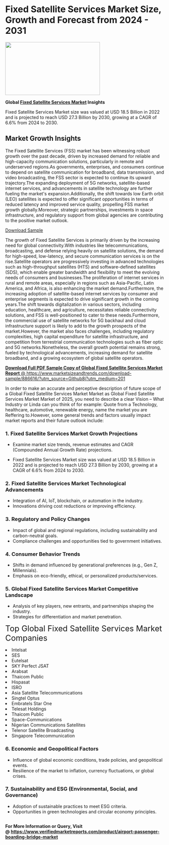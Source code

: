 <H1>Fixed Satellite Services Market Size, Growth and Forecast from 2024 - 2031</H1><img class="aligncenter size-medium wp-image-584254" src="https://thirdeyenews.in/wp-content/uploads/2024/09/Global-Market-Research-300x168.jpeg" alt="" width="300" height="168" /><p><strong>Global&nbsp;<a href="https://www.marketsizeandtrends.com/download-sample/886616/?utm_source=Github8j?utm_medium=201">Fixed Satellite Services Market</a> Insights</strong></p><p>Fixed Satellite Services Market size was valued at USD 18.5 Billion in 2022 and is projected to reach USD 27.3 Billion by 2030, growing at a CAGR of 6.6% from 2024 to 2030.</p><p><h2>Market Growth Insights</h2> <p>The Fixed Satellite Services (FSS) market has been witnessing robust growth over the past decade, driven by increased demand for reliable and high-capacity communication solutions, particularly in remote and underserved regions.As governments, enterprises, and consumers continue to depend on satellite communication for broadband, data transmission, and video broadcasting, the FSS sector is expected to continue its upward trajectory.The expanding deployment of 5G networks, satellite-based internet services, and advancements in satellite technology are further fueling the market's expansion.Additionally, the shift towards low Earth orbit (LEO) satellites is expected to offer significant opportunities in terms of reduced latency and improved service quality, propelling FSS market growth globally.Moreover, strategic partnerships, investments in space infrastructure, and regulatory support from global agencies are contributing to the positive market outlook.</p> <p><a href="#">Download Sample</a></p> <p>The growth of Fixed Satellite Services is primarily driven by the increasing need for global connectivity.With industries like telecommunications, broadcasting, and defense relying heavily on satellite solutions, the demand for high-speed, low-latency, and secure communication services is on the rise.Satellite operators are progressively investing in advanced technologies such as high-throughput satellites (HTS) and software-defined satellites (SDS), which enable greater bandwidth and flexibility to meet the evolving needs of consumers and businesses.The proliferation of internet services in rural and remote areas, especially in regions such as Asia-Pacific, Latin America, and Africa, is also enhancing the market demand.Furthermore, the increasing adoption of satellite-based internet services by consumer and enterprise segments is expected to drive significant growth in the coming years.The shift towards digitalization in various sectors, including education, healthcare, and agriculture, necessitates reliable connectivity solutions, and FSS is well-positioned to cater to these needs.Furthermore, the commercial use of satellite networks for 5G backhaul and cloud infrastructure support is likely to add to the growth prospects of the market.However, the market also faces challenges, including regulatory complexities, high capital expenditure for satellite infrastructure, and competition from terrestrial communication technologies such as fiber optic and 5G networks.Nonetheless, the overall growth potential remains strong, fueled by technological advancements, increasing demand for satellite broadband, and a growing ecosystem of global satellite operators.<p><a href="#"></p><p><span class=""><strong>Download Full PDF Sample Copy of Global Fixed Satellite Services Market Report</strong> @ <a href="https://www.marketsizeandtrends.com/download-sample/886616/?utm_source=Github8j?utm_medium=201" target="_blank">https://www.marketsizeandtrends.com/download-sample/886616/?utm_source=Github8j?utm_medium=201</a></span></p><p>In order to make an accurate and perceptive description of future scope of a Global&nbsp;Fixed Satellite Services Market Market as Global&nbsp;Fixed Satellite Services Market Market of 2025, you need to describe a clear Vision &ndash; What Industry or Linda can you think of for example: Quote from a Technology, healthcare, automotive, renewable energy, name the market you are Reffering to.However, some general trends and factors usually impact market reports and their future outlook include:</p><h3>1.&nbsp;<strong>Fixed Satellite Services Market Growth Projections</strong></h3><ul><li>Examine market size trends, revenue estimates and CAGR (Compounded Annual Growth Rate) projections.</li><li><p>Fixed Satellite Services Market size was valued at USD 18.5 Billion in 2022 and is projected to reach USD 27.3 Billion by 2030, growing at a CAGR of 6.6% from 2024 to 2030.</p></li></ul><h3>2.&nbsp;<strong>Fixed Satellite Services Market Technological Advancements</strong></h3><ul><li>Integration of AI, IoT, blockchain, or automation in the industry.</li><li>Innovations driving cost reductions or improving efficiency.</li></ul><h3>3.&nbsp;<strong>Regulatory and Policy Changes</strong></h3><ul><li>Impact of global and regional regulations, including sustainability and carbon-neutral goals.</li><li>Compliance challenges and opportunities tied to government initiatives.</li></ul><h3>4.&nbsp;<strong>Consumer Behavior Trends</strong></h3><ul><li>Shifts in demand influenced by generational preferences (e.g., Gen Z, Millennials).</li><li>Emphasis on eco-friendly, ethical, or personalized products/services.</li></ul><h3>5.&nbsp;<strong>Global Fixed Satellite Services Market Competitive Landscape</strong></h3><ul><li>Analysis of key players, new entrants, and partnerships shaping the industry.</li><li>Strategies for differentiation and market penetration.</li></ul><p data-pm-slice="1 1 []"><span style="color: inherit; font-family: inherit; font-size: 25px;">Top Global Fixed Satellite Services Market Companies</span></p><div class="" data-test-id=""><p><li>Intelsat</li><li> SES</li><li> Eutelsat</li><li> SKY Perfect JSAT</li><li> Arabsat</li><li> Thaicom Public</li><li> Hispasat</li><li> ISRO</li><li> Asia Satellite Telecommunications</li><li> Singtel Optus</li><li> Embratels Star One</li><li> Telesat Holdings</li><li> Thaicom Public</li><li> Space-Communications</li><li> Nigerian Communications Satellites</li><li> Telenor Satellite Broadcasting</li><li> Singapore Telecommunication</li></p></div><h3>6.&nbsp;<strong>Economic and Geopolitical Factors</strong></h3><ul><li>Influence of global economic conditions, trade policies, and geopolitical events.</li><li>Resilience of the market to inflation, currency fluctuations, or global crises.</li></ul><h3>7.&nbsp;<strong>Sustainability and ESG (Environmental, Social, and Governance)</strong></h3><ul><li>Adoption of sustainable practices to meet ESG criteria.</li><li>Opportunities in green technologies and circular economy principles.</li></ul><h2><strong style="font-size: 14px;">For More Information or Query, Visit @&nbsp;</strong><a style="background-color: #ffffff; font-size: 14px;" href="https://www.marketsizeandtrends.com/report/fixed-satellite-services-market/" target="_blank">https://www.verifiedmarketreports.com/product/airport-passenger-boarding-bridge-market</a></h2>